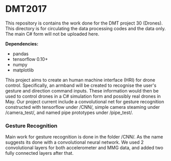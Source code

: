 # DMT2017
This repository is contains the work done for the DMT project 30 (Drones). This directory is for circulating the data processing codes and the data only. The main C# form will not be uploaded here.

**Dependencies:**

 - pandas
 - tensorflow 0.10+
 - numpy
 - matplotlib

This project aims to create an human machine interface (HRI) for drone control. Specifically, an armband will be created to recognise the user's gesture and direction command inputs. These information would then be used to control drones in a C# simulation form and possibly real drones in May. Our project current include a convolutional net for gesture recognition constructed with tensorflow under /CNN/, simple camera steaming under /camera_test/, and named pipe prototypes under /pipe_test/.

### Gesture Recognition
Main work for gesture recognition is done in the folder /CNN/. As the name suggests its done with a convolutional neural network. We used 2 convolutional layers for both accelerometer and MMG data, and added two fully connected layers after that.
